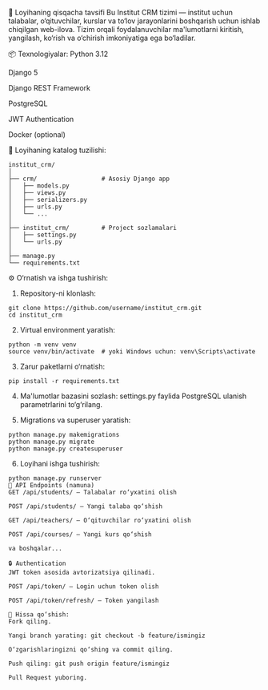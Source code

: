 📌 Loyihaning qisqacha tavsifi
Bu Institut CRM tizimi — institut uchun talabalar, o‘qituvchilar, kurslar va to‘lov jarayonlarini boshqarish uchun ishlab chiqilgan web-ilova. Tizim orqali foydalanuvchilar ma'lumotlarni kiritish, yangilash, ko‘rish va o‘chirish imkoniyatiga ega bo‘ladilar.

📦 Texnologiyalar:
Python 3.12

Django 5

Django REST Framework

PostgreSQL

JWT Authentication

Docker (optional)

📁 Loyihaning katalog tuzilishi:
```
institut_crm/
│
├── crm/                  # Asosiy Django app
│   ├── models.py
│   ├── views.py
│   ├── serializers.py
│   ├── urls.py
│   └── ...
│
├── institut_crm/         # Project sozlamalari
│   ├── settings.py
│   └── urls.py
│
├── manage.py
└── requirements.txt
```
⚙️ O‘rnatish va ishga tushirish:
1. Repository-ni klonlash:
```
git clone https://github.com/username/institut_crm.git
cd institut_crm
```
2. Virtual environment yaratish:
 ```
python -m venv venv
source venv/bin/activate  # yoki Windows uchun: venv\Scripts\activate
```
3. Zarur paketlarni o‘rnatish:
```
pip install -r requirements.txt
```
4. Ma'lumotlar bazasini sozlash:
settings.py faylida PostgreSQL ulanish parametrlarini to‘g‘rilang.

5. Migrations va superuser yaratish:
```
python manage.py makemigrations
python manage.py migrate
python manage.py createsuperuser
```
6. Loyihani ishga tushirish:
```
python manage.py runserver
🔑 API Endpoints (namuna)
GET /api/students/ — Talabalar ro‘yxatini olish

POST /api/students/ — Yangi talaba qo‘shish

GET /api/teachers/ — O‘qituvchilar ro‘yxatini olish

POST /api/courses/ — Yangi kurs qo‘shish

va boshqalar...

🔒 Authentication
JWT token asosida avtorizatsiya qilinadi.

POST /api/token/ — Login uchun token olish

POST /api/token/refresh/ — Token yangilash

📖 Hissa qo‘shish:
Fork qiling.

Yangi branch yarating: git checkout -b feature/ismingiz

O‘zgarishlaringizni qo‘shing va commit qiling.

Push qiling: git push origin feature/ismingiz

Pull Request yuboring.
```

